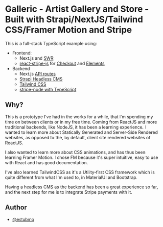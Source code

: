 # Galleric - Artist Gallery and Store - Built with Strapi/NextJS/Tailwind CSS/Framer Motion and Stripe

This is a full-stack TypeScript example using:

-   Frontend:
    -   Next.js and [SWR](https://github.com/zeit/swr)
    -   [react-stripe-js](https://github.com/stripe/react-stripe-js) for [Checkout](https://stripe.com/checkout) and [Elements](https://stripe.com/elements)
-   Backend
    -   Next.js [API routes](https://nextjs.org/docs/api-routes/introduction)
    -   [Strapi Headless CMS](https://github.com/strapi/strapi)
    -   [Tailwind CSS](https://github.com/tailwindlabs/tailwindcss)
    -   [stripe-node with TypeScript](https://github.com/stripe/stripe-node#usage-with-typescript)

## Why?

This is a prototype I've had in the works for a while, that I'm spending my time on between clients or in my free time.
Coming from ReactJS and more traditional backends, like NodeJS, it has been a learning experience. I wanted to learn more about Statically Generated and Server-Side Rendered websites, as opposed to the, by default, client site rendered websites of ReactJS.

I also wanted to learn more about CSS animations, and has thus been learning Framer Motion. I chose FM because it's super intuitive, easy to use with React and has good documentation.

I've also learned TailwindCSS as it's a Utility-first CSS framework which is quite different from what I'm used to, in MaterialUI and Bootstrap.

Having a headless CMS as the backend has been a great experience so far, and the next step for me is to integrate Stripe payments with it.

## Author

-   [@estubmo](https://www.linkedin.com/in/eiriksmo/)
